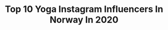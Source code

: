 ---
title: Top 10 Yoga Instagram Influencers In Norway In 2020
description: >-
  Find top yoga Instagram influencers in Norway in 2020. Most popular hashtags: #yoga #yogainspiration #handstand #love.
platform: Instagram
profiles:
  - username: "siljeokland"
    fullname: >-
      SILJE ØKLAND
    location: "Norway"
    followers: 22802
    engagement: 396
    commentsToLikes: 0.020305
    avatar: "https://scontent-ams4-1.cdninstagram.com/v/t51.2885-19/s320x320/90429911_210058276994196_7721726649833619456_n.jpg?_nc_ht=scontent-ams4-1.cdninstagram.com&_nc_ohc=pk13M8qBqTEAX-CYfHT&oh=f52540b56ec1baa686ed8f586bc50d67&oe=5EB99AA6"
    verified: false
    hashtags: "#yogr, #synnovefersk, #nakd, #tanumbokhandel"
  - username: "livingprettynaturally"
    fullname: >-
      Kate Murphy
    location: "Norway"
    followers: 41737
    engagement: 126
    commentsToLikes: 0.215970
    avatar: "https://scontent-ams4-1.cdninstagram.com/v/t51.2885-19/s320x320/80313544_516332569004017_5829675985510858752_n.jpg?_nc_ht=scontent-ams4-1.cdninstagram.com&_nc_ohc=dmcL3bvvbRQAX_jrWNK&oh=13cb0d60bcdda017bbbc0297a0073c33&oe=5EBB103C"
    verified: false
    hashtags: "#vibrationalhealing, #fullmoonincancer, #astro, #fearlessheart"
  - username: "yoga_kaja"
    fullname: >-
      ☾ YOGA KAJA ☼
    location: "Norway"
    followers: 24151
    engagement: 623
    commentsToLikes: 0.056472
    avatar: "https://scontent-ams4-1.cdninstagram.com/v/t51.2885-19/s320x320/91913108_537439920533720_2535182516084539392_n.jpg?_nc_ht=scontent-ams4-1.cdninstagram.com&_nc_ohc=mMHghEwroeUAX8yuVDp&oh=a195bd9fe42f2860d8c818eb70eeb94d&oe=5EB638B6"
    verified: false
    hashtags: "#internationalwomensday"
  - username: "langakerbjj"
    fullname: >-
      Tommy Lilleskog Langaker
    location: "Norway"
    followers: 28918
    engagement: 844
    commentsToLikes: 0.017998
    avatar: "https://scontent-ams4-1.cdninstagram.com/v/t51.2885-19/s320x320/78745854_2435448190051822_2692506373568069632_n.jpg?_nc_ht=scontent-ams4-1.cdninstagram.com&_nc_ohc=1c9GzU1GqqYAX_NJ29-&oh=1f923c88c51bf276c9e364dd41eb230c&oe=5EBA17D5"
    verified: false
    hashtags: "#mindsett, #weakgenetics, #bjj, #kimura"
  - username: "francesca.golfetto"
    fullname: >-
      Francesca Golfetto
    location: "Norway"
    followers: 13496
    engagement: 460
    commentsToLikes: 0.068752
    avatar: "https://scontent-amt2-1.cdninstagram.com/v/t51.2885-19/s320x320/87761996_1071336736546827_8092759275283152896_n.jpg?_nc_ht=scontent-amt2-1.cdninstagram.com&_nc_ohc=dGOZ1NjK15QAX8PsOVF&oh=6061b08ef74edf107487ca6fb4d465d8&oe=5EB8C6BC"
    verified: false
    hashtags: "#splithandstand, #yogatutorial, #pink, #yogaeverydamnday"
  - username: "aktivmamma"
    fullname: >-
      Cathrine 🇳🇴
    location: "Norway"
    followers: 23127
    engagement: 452
    commentsToLikes: 0.079060
    avatar: "https://scontent-ams4-1.cdninstagram.com/v/t51.2885-19/s320x320/90331171_560274641276113_7175449153864990720_n.jpg?_nc_ht=scontent-ams4-1.cdninstagram.com&_nc_ohc=V2Pa-wpvokQAX_q_hHd&oh=db9f0246689f5918bac67bf22c6b7444&oe=5EB7D285"
    verified: false
    hashtags: "#runningmotivation, #waterfall, #crossfitgirls, #yeswecan"
  - username: "yogakristine"
    fullname: >-
      Kristine Mikkelsen
    location: "Norway"
    followers: 7266
    engagement: 749
    commentsToLikes: 0.303235
    avatar: "https://scontent-lhr8-1.cdninstagram.com/v/t51.2885-19/s320x320/73216531_2763873330313297_1576915131265187840_n.jpg?_nc_ht=scontent-lhr8-1.cdninstagram.com&_nc_ohc=hllWQvPlnlUAX9Y_ZUl&oh=acfaf5784ade61c4ea2e24a894dab497&oe=5EB8EE84"
    verified: false
    hashtags: "#yogabythesea, #yogapants, #yogastrength, #strongmoms"
  - username: "gunhild_stordalen"
    fullname: >-
      Gunhild A. Stordalen
    location: "Norway"
    followers: 181942
    engagement: 371
    commentsToLikes: 0.026351
    avatar: "https://scontent-ams4-1.cdninstagram.com/v/t51.2885-19/s320x320/25037597_155722615202726_4179013276476112896_n.jpg?_nc_ht=scontent-ams4-1.cdninstagram.com&_nc_ohc=jF8vOE4rU5QAX8Q3fBF&oh=48852827e397451b1e4a8348926ef182&oe=5EB75CD5"
    verified: true
    hashtags: "#greatdanesofinstagram, #nextgeneration, #gobigorgohome, #teamworkmakesthedreamwork"
  - username: "solfure"
    fullname: >-
      Ingeborg Sol Fure
    location: "Norway"
    followers: 17782
    engagement: 503
    commentsToLikes: 0.073670
    avatar: "https://scontent-lhr8-1.cdninstagram.com/v/t51.2885-19/s320x320/67932815_342701643283544_2573389368328716288_n.jpg?_nc_ht=scontent-lhr8-1.cdninstagram.com&_nc_ohc=PmxXaG7aFMkAX_ShC_j&oh=078cbd6ce064bb54762754295fecf902&oe=5EBC82E1"
    verified: false
    hashtags: "#hornelen, #bremanger, #latter, #portrett"
  - username: "skogcecilie"
    fullname: >-
      Cecilie Skog
    location: "Norway"
    followers: 141409
    engagement: 493
    commentsToLikes: 0.008857
    avatar: "https://scontent-atl3-1.cdninstagram.com/v/t51.2885-19/s320x320/67582503_490884098125057_1615370125244891136_n.jpg?_nc_ht=scontent-atl3-1.cdninstagram.com&_nc_ohc=z3JBLF3BwuYAX8cgGlB&oh=8e391f110d87a93e080c676c0051b29e&oe=5EBCC5A3"
    verified: false
    hashtags: "#varrilauget, #noe, #yoga, #naturligisolasjon"
---